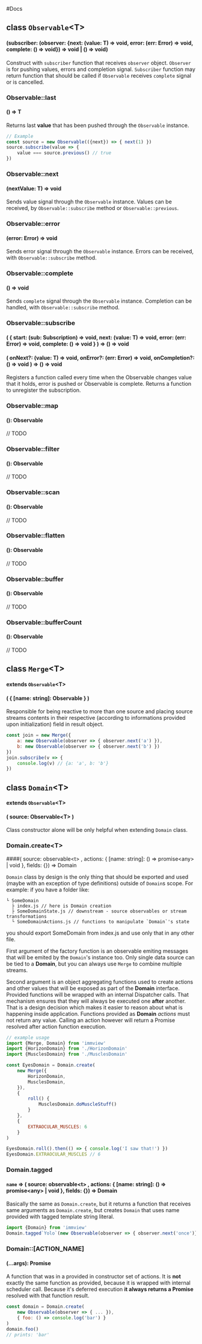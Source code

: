 #Docs

## class `Observable`&lt;T&gt;
#### (subscriber: (observer: {next: (value: T) => void, error: (err: Error) => void, complete: () => void}) => void | () => void)
Construct with `subscriber` function that receives `observer` object. `Observer` is for pushing values, errors and completion signal.
`Subscriber` function may return function that should be called if `Observable` receives `complete` signal or is cancelled.

### Observable::last
#### () => T
Returns last **value** that has been pushed through the `Observable` instance.

```javascript
// Example
const source = new Observable(({next}) => { next(1) })
source.subscribe(value => {
    value === source.previous() // true
})
```

### Observable::next
#### (nextValue: T) => void
Sends value signal through the `Observable` instance. Values can be received, by `Observable::subscribe` method or `Observable::previous`.

### Observable::error
#### (error: Error) => void
Sends error signal through the `Observable` instance. Errors can be received, with `Observable::subscribe` method.

### Observable::complete
#### () => void
Sends `complete` signal through the `Observable` instance. Completion can be handled, with `Observable::subscribe` method.

### Observable::subscribe
#### ( { start: (sub: Subscription) => void, next: (value: T) => void, error: (err: Error) => void, complete: () => void } ) => () => void
#### ( onNext?: (value: T) => void, onError?: (err: Error) => void, onCompletion?: () => void ) => () => void
Registers a function called every time when the Observable changes value that it holds, error is pushed or Observable is complete.
Returns a function to unregister the subscription.

### Observable::map
#### (): Observable
// TODO

### Observable::filter
#### (): Observable
// TODO

### Observable::scan
#### (): Observable
// TODO

### Observable::flatten
#### (): Observable
// TODO

### Observable::buffer
#### (): Observable
// TODO

### Observable::bufferCount
#### (): Observable
// TODO


## class `Merge`&lt;T&gt;
#### extends `Observable`&lt;T&gt;
#### ( { [name: string]: Observable } )
Responsible for being reactive to more than one source and placing source streams contents in their respective (according to informations provided upon initialization) field in result object.

```javascript
const join = new Merge({
    a: new Observable(observer => { observer.next('a') }),
	b: new Observable(observer => { observer.next('b') })
})
join.subscribe(v => {
    console.log(v) // {a: 'a', b: 'b'}
})
```

## class `Domain`&lt;T&gt;
#### extends `Observable`&lt;T&gt;
#### ( source: Observable&lt;T&gt; )

Class constructor alone will be only helpful when extending `Domain` class.

### Domain.create&lt;T&gt;
####( source: observable&lt;t&gt; , actions: { [name: string]: () => promise&lt;any&gt; | void }, fields: {}) => Domain

`Domain` class by design is the only thing that should be exported and used (maybe with an exception of type definitions) outside of `Domain`s scope.
For example: if you have a folder like:
```
└ SomeDomain
  ├ index.js // here is Domain creation
  ├ SomeDomainState.js // downstream - source observables or stream transformations
  └ SomeDomainActions.js // functions to manipulate `Domain`'s state
```
you should export SomeDomain from index.js and use only that in any other file.

First argument of the factory function is an observable emiting messages that will be emited by the `Domain`'s instance too.
Only single data source can be tied to a **Domain**, but you can always use `Merge` to combine multiple streams.

Second argument is an object aggregating functions used to create actions and other values that will be exposed as part of the **Domain** interface.
Provided functions will be wrapped with an internal Dispatcher calls. That mechanism ensures that they will always be executed one **after** another. That is a design decision which makes it easier to reason about what is happening inside application.
Functions provided as **Domain** *actions* must not return any value.
Calling an action however will return a Promise resolved after action function execution.

```javascript
// example usage
import {Merge, Domain} from 'immview'
import {HorizonDomain} from './HorizonDomain'
import {MusclesDomain} from './MusclesDomain'

const EyesDomain = Domain.create(
	new Merge({
		HorizonDomain,
		MusclesDomain,
	}),
	{
		roll() {
			MusclesDomain.doMuscleStuff()
		}
	},
	{
		EXTRAOCULAR_MUSCLES: 6
	}
)

EyesDomain.roll().then(() => { console.log('I saw that!') })
EyesDomain.EXTRAOCULAR_MUSCLES // 6
```

### Domain.tagged
#### `name` => ( source: observable&lt;t&gt; , actions: { [name: string]: () => promise&lt;any&gt; | void }, fields: {}) => Domain

Basically the same as `Domain.create`, but it returns a function that receives same arguments as `Domain.create`, but creates `Domain` that uses name provided with tagged template string literal.

```javascript
import {Domain} from 'immview'
Domain.tagged`Yolo`(new Observable(observer => { observer.next('once')}), {})
````

### Domain::[ACTION_NAME]
#### (...args): Promise
A function that was in a provided in constructor set of actions.
It is **not** exactly the same function as provided, because it is wrapped with internal scheduler call.
Because it's deferred execution **it always returns a Promise** resolved with that function result.

```javascript
const domain = Domain.create(
	new Observable(observer => { ... }),
	{ foo: () => console.log('bar') }
)
domain.foo()
// prints: 'bar'
```
